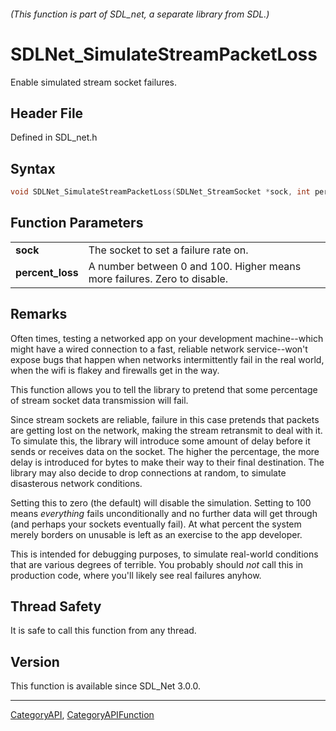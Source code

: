 ###### (This function is part of SDL_net, a separate library from SDL.)
# SDLNet_SimulateStreamPacketLoss

Enable simulated stream socket failures.

## Header File

Defined in SDL_net.h

## Syntax

```c
void SDLNet_SimulateStreamPacketLoss(SDLNet_StreamSocket *sock, int percent_loss);

```

## Function Parameters

|                      |                                                                          |
| -------------------- | ------------------------------------------------------------------------ |
| **sock**             | The socket to set a failure rate on.                                     |
| **percent_loss**     | A number between 0 and 100. Higher means more failures. Zero to disable. |

## Remarks

Often times, testing a networked app on your development machine--which
might have a wired connection to a fast, reliable network service--won't
expose bugs that happen when networks intermittently fail in the real
world, when the wifi is flakey and firewalls get in the way.

This function allows you to tell the library to pretend that some
percentage of stream socket data transmission will fail.

Since stream sockets are reliable, failure in this case pretends that
packets are getting lost on the network, making the stream retransmit to
deal with it. To simulate this, the library will introduce some amount of
delay before it sends or receives data on the socket. The higher the
percentage, the more delay is introduced for bytes to make their way to
their final destination. The library may also decide to drop connections at
random, to simulate disasterous network conditions.

Setting this to zero (the default) will disable the simulation. Setting to
100 means _everything_ fails unconditionally and no further data will get
through (and perhaps your sockets eventually fail). At what percent the
system merely borders on unusable is left as an exercise to the app
developer.

This is intended for debugging purposes, to simulate real-world conditions
that are various degrees of terrible. You probably should _not_ call this
in production code, where you'll likely see real failures anyhow.

## Thread Safety

It is safe to call this function from any thread.

## Version

This function is available since SDL_Net 3.0.0.

----
[CategoryAPI](CategoryAPI), [CategoryAPIFunction](CategoryAPIFunction)

